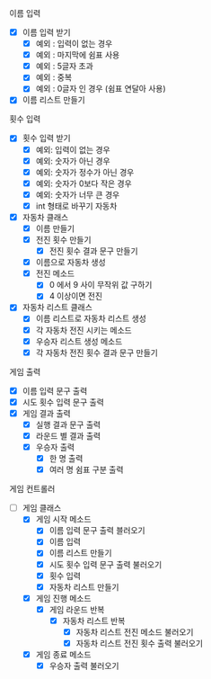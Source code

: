 이름 입력
- [X] 이름 입력 받기
  - [X] 예외 : 입력이 없는 경우
  - [X] 예외 : 마지막에 쉼표 사용 
  - [X] 예외 : 5글자 초과
  - [X] 예외 : 중복
  - [X] 예외 : 0글자 인 경우 (쉼표 연달아 사용)
- [X] 이름 리스트 만들기 

횟수 입력
- [X] 횟수 입력 받기
  - [X] 예외: 입력이 없는 경우
  - [X] 예외: 숫자가 아닌 경우
  - [X] 예외: 숫자가 정수가 아닌 경우
  - [X] 예외: 숫자가 0보다 작은 경우
  - [X] 예외: 숫자가 너무 큰 경우
  - [X] int 형태로 바꾸기
자동차
- [X] 자동차 클래스
  - [X] 이름 만들기
  - [X] 전진 횟수 만들기
    - [X] 전진 횟수 결과 문구 만들기
  - [X] 이름으로 자동차 생성
  - [X] 전진 메소드
    - [X] 0 에서 9 사이 무작위 값 구하기
    - [X] 4 이상이면 전진
- [X] 자동차 리스트 클래스
  - [X] 이름 리스트로 자동차 리스트 생성
  - [X] 각 자동차 전진 시키는 메소드
  - [X] 우승자 리스트 생성 메소드
  - [X] 각 자동차 전진 횟수 결과 문구 만들기
    
게임 출력
- [X] 이름 입력 문구 출력
- [X] 시도 횟수 입력 문구 출력
- [X] 게임 결과 출력
  - [X] 실행 결과 문구 출력
  - [X] 라운드 별 결과 출력
  - [X] 우승자 출력
    - [X] 한 명 출력
    - [X] 여러 명 쉼표 구분 출력
    
게임 컨트롤러
- [ ] 게임 클래스
  - [X] 게임 시작 메소드
    - [X] 이름 입력 문구 출력 블러오기
    - [X] 이름 입력
    - [X] 이름 리스트 만들기
    - [X] 시도 횟수 입력 문구 출력 불러오기
    - [X] 횟수 입력
    - [X] 자동차 리스트 만들기
  - [X] 게임 진행 메소드
    - [X] 게임 라운드 반복
      - [X] 자동차 리스트 반복
        - [X] 자동차 리스트 전진 메소드 불러오기
        - [X] 자동차 리스트 전진 횟수 출력 불러오기
  - [X] 게임 종료 메소드
    - [X] 우승자 출력 불러오기